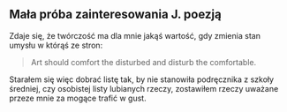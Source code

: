## Mała próba zainteresowania J. poezją

Zdaje się, że twórczość ma dla mnie jakąś wartość, gdy zmienia stan umysłu w którąś ze stron:
> Art should comfort the disturbed and disturb the comfortable.

Starałem się więc dobrać listę tak, by nie stanowiła podręcznika z szkoły średniej, czy osobistej listy lubianych rzeczy, zostawiłem rzeczy uważane przeze mnie za mogące trafić w gust.


